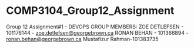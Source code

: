 # COMP3104_Group12_Assignment
Group 12 Assignment#1 - DEVOPS
GROUP MEMBERS:
ZOE DETLEFSEN - 101176144 - zoe.detlefsen@georgebrown.ca
RONAN BEHAN - 101366894 - ronan.behan@georgebrown.ca
Mustafizur Rahman-101383735
